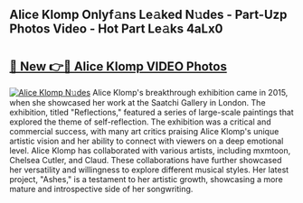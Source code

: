 ## Alice Klomp Onlyf𝚊ns Le𝚊ked N𝚞des - Part-Uzp Photos Video - Hot Part Le𝚊ks 4aLx0

# <h2><a href="http://ac48756.deff.icu/?id=Alice+Klomp">🔗 New 👉🔴 Alice Klomp VIDEO Photos</a></h2>

[![Alice Klomp N𝚞des](https://i.imgur.com/rIISA9y.gif)](http://ac48756.deff.icu/?id=Alice+Klomp)
Alice Klomp's breakthrough exhibition came in 2015, when she showcased her work at the Saatchi Gallery in London. The exhibition, titled "Reflections," featured a series of large-scale paintings that explored the theme of self-reflection. The exhibition was a critical and commercial success, with many art critics praising Alice Klomp's unique artistic vision and her ability to connect with viewers on a deep emotional level. Alice Klomp has collaborated with various artists, including mxmtoon, Chelsea Cutler, and Claud. These collaborations have further showcased her versatility and willingness to explore different musical styles. Her latest project, "Ashes," is a testament to her artistic growth, showcasing a more mature and introspective side of her songwriting.
